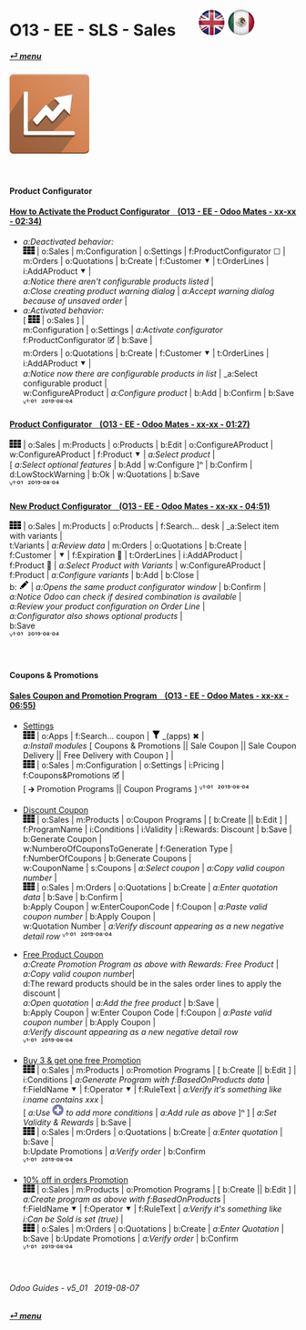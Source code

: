 # O13 - EE - SLS - Sales &nbsp;&nbsp;&nbsp;&nbsp; [![en-uk](/doc/img/en-uk_flag_button_small.png)](/en-uk/o13/ee/sls/en-uk-o13-ee-sls-sales-guides.md) [ ![es-mx](/doc/img/es-mx_flag_button_small.png)](/es-mx/o13/ee/sls/es-mx-o13-ee-sls-sales-guides.md)
#### [_&#x23CE; menu_](/en-uk/o13/ee/en-uk-o13-ee-guides-menu.md)  
### ![sls](/doc/img/sale.png)
[ⱽ¹²³⁴⁵⁶⁷⁸⁹⁰]: # (ⱽ¹²³⁴⁵⁶⁷⁸⁹⁰) 

<br>

#### Product Configurator

#### [How to Activate the Product Configurator &nbsp;&nbsp; (O13 - EE - Odoo Mates - xx-xx - 02:34)](https://youtube.com/embed/DWmOGxmof_U?autoplay=1&start=0&end=0&rel=0)
- _a:Deactivated behavior:_  
  ![apps](/doc/img/apps.png) | o:Sales | m:Configuration | o:Settings | f:ProductConfigurator &#x2610; |  
  m:Orders | o:Quotations | b:Create | f:Customer &#x2BC6; | t:OrderLines | i:AddAProduct &#x2BC6; |  
  _a:Notice there aren't configurable products listed_ |  
  _a:Close creating product warning dialog_ | _a:Accept warning dialog because of unsaved order_ |  
- _a:Activated behavior:_  
  \[ ![apps](/doc/img/apps.png) | o:Sales ] |  
  m:Configuration | o:Settings | _a:Activate configurator_ f:ProductConfigurator &#x1F5F9; | b:Save |  
  m:Orders | o:Quotations | b:Create | f:Customer &#x2BC6; | t:OrderLines | i:AddAProduct &#x2BC6; |  
  _a:Notice now there are configurable products in list_ | _a:Select configurable product |  
  w:ConfigureAProduct | _a:Configure product_ | b:Add | b:Confirm | b:Save  
  ⱽ¹˙⁰¹ &nbsp;²⁰¹⁹˙⁰⁸˙⁰⁴

#### [Product Configurator &nbsp;&nbsp; (O13 - EE - Odoo Mates - xx-xx - 01:27)](https://youtube.com/embed/W9Ncu2mwqHQ?autoplay=1&start=0&end=0&rel=0)
  ![apps](/doc/img/apps.png) | o:Sales | m:Products | o:Products | b:Edit | o:ConfigureAProduct | w:ConfigureAProduct | f:Product &#x2BC6; | _a:Select product_ |  
  \[ _a:Select optional features_ | b:Add | w:Configure \]&#x207F; | b:Confirm | d:LowStockWarning | b:Ok | w:Quotations | b:Save  
  ⱽ¹˙⁰¹ &nbsp;²⁰¹⁹˙⁰⁸˙⁰⁴

#### [New Product Configurator &nbsp;&nbsp; (O13 - EE - Odoo Mates - xx-xx - 04:51)](https://youtube.com/embed/TgAbV7xG2wo?autoplay=1&start=18&end=0&rel=0)
  ![apps](/doc/img/apps.png) | o:Sales | m:Products | o:Products | f:Search... desk | _a:Select item with variants |  
  t:Variants | _a:Review data_ | m:Orders | o:Quotations | b:Create |  
  f:Customer | &#x2BC6; | f:Expiration &#x1F4C5; | t:OrderLines | i:AddAProduct |  
  f:Product &#x1F4C5; | _a:Select Product with Variants_ | w:ConfigureAProduct | f:Product | _a:Configure variants_ | b:Add | b:Close |  
  b: ![edit](/doc/img/edit.png) | _a:Opens the same product configurator window_ | b:Confirm |  
  _a:Notice Odoo can check if desired combination is available_ |  
  _a:Review your product configuration on Order Line_ |  
  _a:Configurator also shows optional products_ |  
  b:Save  
  ⱽ¹˙⁰¹ &nbsp;²⁰¹⁹˙⁰⁸˙⁰⁴

<br>

#### Coupons & Promotions

#### [Sales Coupon and Promotion Program &nbsp;&nbsp; (O13 - EE - Odoo Mates - xx-xx - 06:55)](https://youtube.com/embed/JF5JYktZV3E?autoplay=1&start=0&end=0&rel=0&nocount)

- [Settings](https://youtube.com/embed/JF5JYktZV3E?autoplay=1&start=0&end=31&rel=0)  
  ![apps](/doc/img/apps.png) | o:Apps | f:Search... coupon | ![filter](/doc/img/filter.png) _(apps) &#x2716; |  
  _a:Install modules_ \[ Coupons & Promotions || Sale Coupon || Sale Coupon Delivery || Free Delivery with Coupon \] |  
  ![apps](/doc/img/apps.png) | o:Sales | m:Configuration | o:Settings | i:Pricing | f:Coupons&Promotions &#x1F5F9; |  
  \[ &#x1F872; Promotion Programs || Coupon Programs \]
  ⱽ¹˙⁰¹ &nbsp;²⁰¹⁹˙⁰⁸˙⁰⁴

- [Discount Coupon](https://youtube.com/embed/JF5JYktZV3E?autoplay=1&start=31&end=127&rel=0)  
  ![apps](/doc/img/apps.png) | o:Sales | m:Products | o:Coupon Programs | \[ b:Create || b:Edit \] |  
  f:ProgramName | i:Conditions | i:Validity | i:Rewards: Discount | b:Save | b:Generate Coupon |  
  w:NumberoOfCouponsToGenerate | f:Generation Type | f:NumberOfCoupons | b:Generate Coupons |  
  w:CouponName | s:Coupons | _a:Select coupon_ | _a:Copy valid coupon number_ |  
  ![apps](/doc/img/apps.png) | o:Sales | m:Orders | o:Quotations | b:Create | _a:Enter quotation data_ | b:Save | b:Confirm |  
  b:Apply Coupon | w:EnterCouponCode | f:Coupon | _a:Paste valid coupon number_ | b:Apply Coupon  |  
  w:Quotation Number | _a:Verify discount appearing as a new negative detail row_
  ⱽ¹˙⁰¹ &nbsp;²⁰¹⁹˙⁰⁸˙⁰⁴

- [Free Product Coupon](https://youtube.com/embed/JF5JYktZV3E?autoplay=1&start=127&end=228&rel=0)  
  _a:Create Promotion Program as above with Rewards: Free Product_ | _a:Copy valid coupon number_|  
  d:The reward products should be in the sales order lines to apply the discount |  
  _a:Open quotation_ | _a:Add the free product_ | b:Save |  
  b:Apply Coupon | w:Enter Coupon Code | f:Coupon | _a:Paste valid coupon number_ | b:Apply Coupon  |  
  _a:Verify discount appearing as a new negative detail row_  
  ⱽ¹˙⁰¹ &nbsp;²⁰¹⁹˙⁰⁸˙⁰⁴

- [Buy 3 & get one free Promotion](https://youtube.com/embed/JF5JYktZV3E?autoplay=1&start=228&end=320&rel=0)  
  ![apps](/doc/img/apps.png) | o:Sales | m:Products | o:Promotion Programs | \[ b:Create || b:Edit \] |  
  i:Conditions | _a:Generate Program with f:BasedOnProducts data_ |  
  f:FieldName &#x2BC6; | f:Operator &#x2BC6; | f:RuleText | _a:Verify it's something like i:name contains xxx_ |  
  \[ _a:Use ![add](/doc/img/button_add.png) to add more conditions_ | _a:Add rule as above_ ]&#x207F; \] | _a:Set Validity & Rewards_ | b:Save |  
  ![apps](/doc/img/apps.png) | o:Sales | m:Orders | o:Quotations | b:Create | _a:Enter quotation_ | b:Save |  
  b:Update Promotions | _a:Verify order_ | b:Confirm   
  ⱽ¹˙⁰¹ &nbsp;²⁰¹⁹˙⁰⁸˙⁰⁴

- [10% off in orders Promotion](https://youtube.com/embed/JF5JYktZV3E?autoplay=1&start=320&end=0&rel=0)  
  ![apps](/doc/img/apps.png) | o:Sales | m:Products | o:Promotion Programs | \[ b:Create || b:Edit \] | _a:Create program as above with f:BasedOnProducts_ |  
  f:FieldName &#x2BC6; | f:Operator &#x2BC6; | f:RuleText | _a:Verify it's something like i:Can be Sold is set (true)_ |  
  ![apps](/doc/img/apps.png) | o:Sales | m:Orders | o:Quotations | b:Create | _a:Enter Quotation_ | b:Save | b:Update Promotions | _a:Verify order_ | b:Confirm   
  ⱽ¹˙⁰¹ &nbsp;²⁰¹⁹˙⁰⁸˙⁰⁴

<br>

###### Odoo Guides - v5_01 &nbsp; 2019-08-07  
**[_&#x23CE; menu_](/en-uk/o13/ee/en-uk-o13-ee-guides-menu.md)**  
